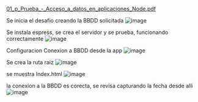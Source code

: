 
[01_p_Prueba_-_Acceso_a_datos_en_aplicaciones_Node.pdf](https://github.com/LTEAdmin/pruebaBancoSolar/files/15370266/01_p_Prueba_-_Acceso_a_datos_en_aplicaciones_Node.pdf)

Se inicia el desafio creando la BBDD solicitada
![image](https://github.com/LTEAdmin/pruebaBancoSolar/assets/157530292/0cf7cc1a-d21b-4a3a-b89c-19456e1314d3)

Se instala espress, se crea el servidor y se prueba, funcionando correctamente
![image](https://github.com/LTEAdmin/pruebaBancoSolar/assets/157530292/8ede323b-fc17-4d13-837c-c4e37a2fc219)

Configuracion Conexion a BBDD desde la app
![image](https://github.com/LTEAdmin/pruebaBancoSolar/assets/157530292/9d48c1ef-2f27-4775-85d0-6b9110c98f13)

Se crea la ruta raiz
![image](https://github.com/LTEAdmin/pruebaBancoSolar/assets/157530292/18c17916-7817-438c-9e0d-d3c266739ce0)

se muestra Index.html
![image](https://github.com/LTEAdmin/pruebaBancoSolar/assets/157530292/ce21ca73-6ecf-4036-972a-db9442210376)

la conexion a la BBDD es corecta, se revisa capturando la fecha desde alli
![image](https://github.com/LTEAdmin/pruebaBancoSolar/assets/157530292/d02dd1a6-b5f1-40c8-8f43-7b64e2a3d342)

